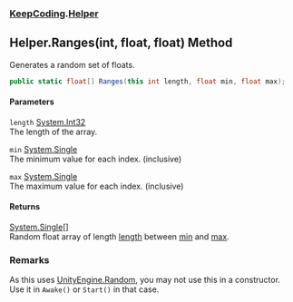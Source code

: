 ### [KeepCoding](KeepCoding.md 'KeepCoding').[Helper](KeepCoding_Helper.md 'KeepCoding.Helper')
## Helper.Ranges(int, float, float) Method
Generates a random set of floats.  
```csharp
public static float[] Ranges(this int length, float min, float max);
```
#### Parameters
<a name='KeepCoding_Helper_Ranges(int_float_float)_length'></a>
`length` [System.Int32](https://docs.microsoft.com/en-us/dotnet/api/System.Int32 'System.Int32')  
The length of the array.
  
<a name='KeepCoding_Helper_Ranges(int_float_float)_min'></a>
`min` [System.Single](https://docs.microsoft.com/en-us/dotnet/api/System.Single 'System.Single')  
The minimum value for each index. (inclusive)
  
<a name='KeepCoding_Helper_Ranges(int_float_float)_max'></a>
`max` [System.Single](https://docs.microsoft.com/en-us/dotnet/api/System.Single 'System.Single')  
The maximum value for each index. (inclusive)
  
#### Returns
[System.Single](https://docs.microsoft.com/en-us/dotnet/api/System.Single 'System.Single')[[]](https://docs.microsoft.com/en-us/dotnet/api/System.Array 'System.Array')  
Random float array of length [length](KeepCoding_Helper_Ranges(int_float_float).md#KeepCoding_Helper_Ranges(int_float_float)_length 'KeepCoding.Helper.Ranges(int, float, float).length') between [min](KeepCoding_Helper_Ranges(int_float_float).md#KeepCoding_Helper_Ranges(int_float_float)_min 'KeepCoding.Helper.Ranges(int, float, float).min') and [max](KeepCoding_Helper_Ranges(int_float_float).md#KeepCoding_Helper_Ranges(int_float_float)_max 'KeepCoding.Helper.Ranges(int, float, float).max').
### Remarks
As this uses [UnityEngine.Random](https://docs.microsoft.com/en-us/dotnet/api/UnityEngine.Random 'UnityEngine.Random'), you may not use this in a constructor. Use it in `Awake()` or `Start()` in that case.  
